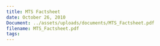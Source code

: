 ```yaml
---
title: MTS Factsheet
date: October 26, 2010
Document: ../assets/uploads/documents/MTS_Factsheet.pdf
filename: MTS_Factsheet.pdf
tags:
---
```


